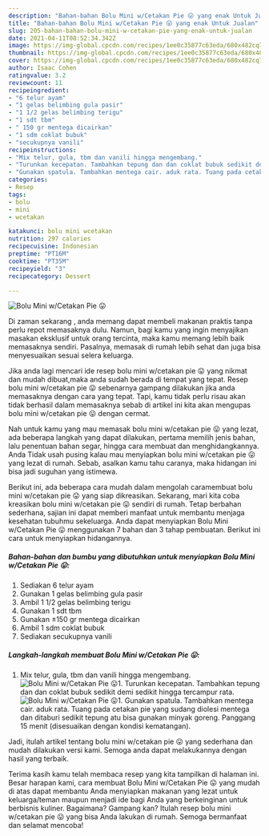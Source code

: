 ```yaml
---
description: "Bahan-bahan Bolu Mini w/Cetakan Pie 😛 yang enak Untuk Jualan"
title: "Bahan-bahan Bolu Mini w/Cetakan Pie 😛 yang enak Untuk Jualan"
slug: 205-bahan-bahan-bolu-mini-w-cetakan-pie-yang-enak-untuk-jualan
date: 2021-04-11T08:52:34.342Z
image: https://img-global.cpcdn.com/recipes/1ee0c35877c63eda/680x482cq70/bolu-mini-wcetakan-pie-😛-foto-resep-utama.jpg
thumbnail: https://img-global.cpcdn.com/recipes/1ee0c35877c63eda/680x482cq70/bolu-mini-wcetakan-pie-😛-foto-resep-utama.jpg
cover: https://img-global.cpcdn.com/recipes/1ee0c35877c63eda/680x482cq70/bolu-mini-wcetakan-pie-😛-foto-resep-utama.jpg
author: Isaac Cohen
ratingvalue: 3.2
reviewcount: 11
recipeingredient:
- "6 telur ayam"
- "1 gelas belimbing gula pasir"
- "1 1/2 gelas belimbing terigu"
- "1 sdt tbm"
- " 150 gr mentega dicairkan"
- "1 sdm coklat bubuk"
- "secukupnya vanili"
recipeinstructions:
- "Mix telur, gula, tbm dan vanili hingga mengembang."
- "Turunkan kecepatan. Tambahkan tepung dan dan coklat bubuk sedikit demi sedikit hingga tercampur rata."
- "Gunakan spatula. Tambahkan mentega cair. aduk rata. Tuang pada cetakan pie yang sudang diolesi mentega dan ditaburi sedikit tepung atu bisa gunakan minyak goreng. Panggang 15 menit (disesuaikan dengan kondisi kematangan)."
categories:
- Resep
tags:
- bolu
- mini
- wcetakan

katakunci: bolu mini wcetakan 
nutrition: 297 calories
recipecuisine: Indonesian
preptime: "PT16M"
cooktime: "PT35M"
recipeyield: "3"
recipecategory: Dessert

---
```



![Bolu Mini w/Cetakan Pie 😛](https://img-global.cpcdn.com/recipes/1ee0c35877c63eda/680x482cq70/bolu-mini-wcetakan-pie-😛-foto-resep-utama.jpg)

Di zaman  sekarang , anda memang dapat membeli makanan praktis tanpa perlu repot memasaknya dulu. Namun, bagi kamu yang ingin menyajikan masakan eksklusif untuk orang tercinta, maka kamu memang lebih baik memasaknya sendiri. Pasalnya, memasak di rumah lebih sehat dan juga bisa menyesuaikan sesuai selera keluarga.

Jika anda lagi mencari ide resep bolu mini w/cetakan pie 😛 yang nikmat dan mudah dibuat,maka anda sudah berada di tempat yang tepat. Resep bolu mini w/cetakan pie 😛  sebenarnya gampang dilakukan jika anda memasaknya dengan cara yang tepat. Tapi, kamu tidak perlu risau akan tidak berhasil dalam memasaknya 
sebab di artikel ini kita akan mengupas bolu mini w/cetakan pie 😛 dengan cermat.  



Nah untuk kamu yang mau memasak bolu mini w/cetakan pie 😛 yang lezat, ada beberapa langkah yang dapat dilakukan, pertama memilih jenis bahan, lalu penentuan bahan segar, hingga cara membuat dan menghidangkannya. Anda Tidak usah pusing kalau mau menyiapkan bolu mini w/cetakan pie 😛 yang lezat di rumah. Sebab, asalkan kamu  tahu caranya, maka hidangan ini bisa jadi suguhan yang istimewa.

Berikut ini, ada beberapa cara mudah dalam mengolah caramembuat bolu mini w/cetakan pie 😛 yang siap dikreasikan. Sekarang, mari kita coba kreasikan bolu mini w/cetakan pie 😛 sendiri di rumah. Tetap berbahan sederhana, sajian ini dapat memberi manfaat untuk membantu menjaga kesehatan tubuhmu sekeluarga. Anda dapat menyiapkan Bolu Mini w/Cetakan Pie 😛 menggunakan 7 bahan dan 3 tahap pembuatan. Berikut ini cara untuk menyiapkan hidangannya.

<!--inarticleads1-->

##### Bahan-bahan dan bumbu yang dibutuhkan untuk menyiapkan Bolu Mini w/Cetakan Pie 😛:

1. Sediakan 6 telur ayam
1. Gunakan 1 gelas belimbing gula pasir
1. Ambil 1 1/2 gelas belimbing terigu
1. Gunakan 1 sdt tbm
1. Gunakan  ±150 gr mentega dicairkan
1. Ambil 1 sdm coklat bubuk
1. Sediakan secukupnya vanili




<!--inarticleads2-->

##### Langkah-langkah membuat Bolu Mini w/Cetakan Pie 😛:

1. Mix telur, gula, tbm dan vanili hingga mengembang.
<img src="https://img-global.cpcdn.com/steps/7b75bc998e837dc8/160x128cq70/bolu-mini-wcetakan-pie-😛-langkah-memasak-1-foto.jpg" alt="Bolu Mini w/Cetakan Pie 😛">1. Turunkan kecepatan. Tambahkan tepung dan dan coklat bubuk sedikit demi sedikit hingga tercampur rata.
<img src="https://img-global.cpcdn.com/steps/44d51c8164217a4b/160x128cq70/bolu-mini-wcetakan-pie-😛-langkah-memasak-2-foto.jpg" alt="Bolu Mini w/Cetakan Pie 😛">1. Gunakan spatula. Tambahkan mentega cair. aduk rata. Tuang pada cetakan pie yang sudang diolesi mentega dan ditaburi sedikit tepung atu bisa gunakan minyak goreng. Panggang 15 menit (disesuaikan dengan kondisi kematangan).




Jadi, itulah artikel tentang  bolu mini w/cetakan pie 😛  yang sederhana dan mudah dilakukan versi kami. Semoga anda dapat melakukannya dengan hasil yang terbaik. 

Terima kasih kamu telah membaca resep yang kita tampilkan di halaman ini. Besar harapan kami, cara membuat  Bolu Mini w/Cetakan Pie 😛 yang mudah di atas dapat membantu Anda menyiapkan makanan yang lezat untuk keluarga/teman maupun menjadi ide bagi Anda yang berkeinginan untuk berbisnis kuliner. Bagaimana? Gampang kan? Itulah resep bolu mini w/cetakan pie 😛 yang bisa Anda lakukan di rumah. Semoga bermanfaat dan selamat mencoba!

